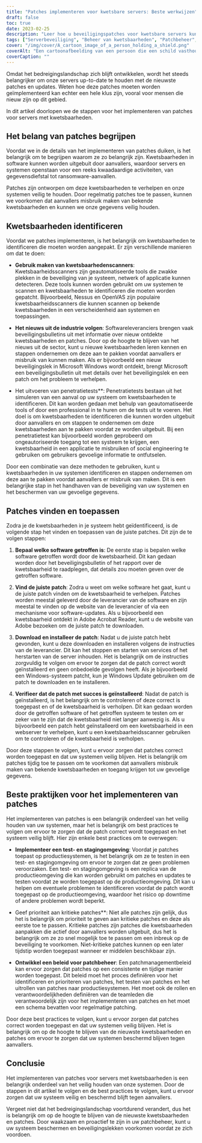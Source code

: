 ```yaml
---
title: "Patches implementeren voor kwetsbare servers: Beste werkwijzen"
draft: false
toc: true
date: 2023-02-25
description: "Leer hoe u beveiligingspatches voor kwetsbare servers kunt implementeren met best practices en kwaadaardige aanvallen kunt voorkomen."
tags: ["Serverbeveiliging", "Beheer van kwetsbaarheden", "Patchbeheer", "Cyberbeveiliging", "Server patchen", "Bedreigingslandschap", "Penetratietesten", "Beveiligingsupdates", "Software patches", "IT-beveiliging", "Gegevensbescherming", "Systeembeveiliging", "Risicobeheer", "Veiligheidsbeleid", "Staging-omgevingen", "Kwetsbaarheden in software", "Kritieke patches", "Verkoper patches", "Veiligheidsbulletins", "Informatiebeveiliging"]
cover: "/img/cover/A_cartoon_image_of_a_person_holding_a_shield.png"
coverAlt: "Een cartoonafbeelding van een persoon die een schild vasthoudt en de wacht houdt voor een serverruimte om de bescherming en beveiliging weer te geven die het implementeren van patches biedt."
coverCaption: ""
---
```


Omdat het bedreigingslandschap zich blijft ontwikkelen, wordt het steeds belangrijker om onze servers up-to-date te houden met de nieuwste patches en updates. Weten hoe deze patches moeten worden geïmplementeerd kan echter een hele klus zijn, vooral voor mensen die nieuw zijn op dit gebied.

In dit artikel doorlopen we de stappen voor het implementeren van patches voor servers met kwetsbaarheden.

## Het belang van patches begrijpen

Voordat we in de details van het implementeren van patches duiken, is het belangrijk om te begrijpen waarom ze zo belangrijk zijn. Kwetsbaarheden in software kunnen worden uitgebuit door aanvallers, waardoor servers en systemen openstaan voor een reeks kwaadaardige activiteiten, van gegevensdiefstal tot ransomware-aanvallen.

Patches zijn ontworpen om deze kwetsbaarheden te verhelpen en onze systemen veilig te houden. Door regelmatig patches toe te passen, kunnen we voorkomen dat aanvallers misbruik maken van bekende kwetsbaarheden en kunnen we onze gegevens veilig houden.

## Kwetsbaarheden identificeren

Voordat we patches implementeren, is het belangrijk om kwetsbaarheden te identificeren die moeten worden aangepakt. Er zijn verschillende manieren om dat te doen:

- **Gebruik maken van kwetsbaarhedenscanners**: Kwetsbaarheidsscanners zijn geautomatiseerde tools die zwakke plekken in de beveiliging van je systeem, netwerk of applicatie kunnen detecteren. Deze tools kunnen worden gebruikt om uw systemen te scannen en kwetsbaarheden te identificeren die moeten worden gepatcht. Bijvoorbeeld, Nessus en OpenVAS zijn populaire kwetsbaarheidsscanners die kunnen scannen op bekende kwetsbaarheden in een verscheidenheid aan systemen en toepassingen.

- **Het nieuws uit de industrie volgen**: Softwareleveranciers brengen vaak beveiligingsbulletins uit met informatie over nieuw ontdekte kwetsbaarheden en patches. Door op de hoogte te blijven van het nieuws uit de sector, kunt u nieuwe kwetsbaarheden leren kennen en stappen ondernemen om deze aan te pakken voordat aanvallers er misbruik van kunnen maken. Als er bijvoorbeeld een nieuw beveiligingslek in Microsoft Windows wordt ontdekt, brengt Microsoft een beveiligingsbulletin uit met details over het beveiligingslek en een patch om het probleem te verhelpen.

- Het uitvoeren van penetratietests**: Penetratietests bestaan uit het simuleren van een aanval op uw systeem om kwetsbaarheden te identificeren. Dit kan worden gedaan met behulp van geautomatiseerde tools of door een professional in te huren om de tests uit te voeren. Het doel is om kwetsbaarheden te identificeren die kunnen worden uitgebuit door aanvallers en om stappen te ondernemen om deze kwetsbaarheden aan te pakken voordat ze worden uitgebuit. Bij een penetratietest kan bijvoorbeeld worden geprobeerd om ongeautoriseerde toegang tot een systeem te krijgen, een kwetsbaarheid in een applicatie te misbruiken of social engineering te gebruiken om gebruikers gevoelige informatie te ontfutselen.

Door een combinatie van deze methoden te gebruiken, kunt u kwetsbaarheden in uw systemen identificeren en stappen ondernemen om deze aan te pakken voordat aanvallers er misbruik van maken. Dit is een belangrijke stap in het handhaven van de beveiliging van uw systemen en het beschermen van uw gevoelige gegevens.

## Patches vinden en toepassen

Zodra je de kwetsbaarheden in je systeem hebt geïdentificeerd, is de volgende stap het vinden en toepassen van de juiste patches. Dit zijn de te volgen stappen:

1. **Bepaal welke software getroffen is**: De eerste stap is bepalen welke software getroffen wordt door de kwetsbaarheid. Dit kan gedaan worden door het beveiligingsbulletin of het rapport over de kwetsbaarheid te raadplegen, dat details zou moeten geven over de getroffen software.

2. **Vind de juiste patch**: Zodra u weet om welke software het gaat, kunt u de juiste patch vinden om de kwetsbaarheid te verhelpen. Patches worden meestal geleverd door de leverancier van de software en zijn meestal te vinden op de website van de leverancier of via een mechanisme voor software-updates. Als u bijvoorbeeld een kwetsbaarheid ontdekt in Adobe Acrobat Reader, kunt u de website van Adobe bezoeken om de juiste patch te downloaden.

3. **Download en installeer de patch**: Nadat u de juiste patch hebt gevonden, kunt u deze downloaden en installeren volgens de instructies van de leverancier. Dit kan het stoppen en starten van services of het herstarten van de server inhouden. Het is belangrijk om de instructies zorgvuldig te volgen om ervoor te zorgen dat de patch correct wordt geïnstalleerd en geen onbedoelde gevolgen heeft. Als je bijvoorbeeld een Windows-systeem patcht, kun je Windows Update gebruiken om de patch te downloaden en te installeren.

4. **Verifieer dat de patch met succes is geïnstalleerd**: Nadat de patch is geïnstalleerd, is het belangrijk om te controleren of deze correct is toegepast en of de kwetsbaarheid is verholpen. Dit kan gedaan worden door de getroffen software of het getroffen systeem te testen om er zeker van te zijn dat de kwetsbaarheid niet langer aanwezig is. Als u bijvoorbeeld een patch hebt geïnstalleerd om een kwetsbaarheid in een webserver te verhelpen, kunt u een kwetsbaarheidsscanner gebruiken om te controleren of de kwetsbaarheid is verholpen.

Door deze stappen te volgen, kunt u ervoor zorgen dat patches correct worden toegepast en dat uw systemen veilig blijven. Het is belangrijk om patches tijdig toe te passen om te voorkomen dat aanvallers misbruik maken van bekende kwetsbaarheden en toegang krijgen tot uw gevoelige gegevens.

## Beste praktijken voor het implementeren van patches

Het implementeren van patches is een belangrijk onderdeel van het veilig houden van uw systemen, maar het is belangrijk om best practices te volgen om ervoor te zorgen dat de patch correct wordt toegepast en het systeem veilig blijft. Hier zijn enkele best practices om te overwegen:

- **Implementeer een test- en stagingomgeving**: Voordat je patches toepast op productiesystemen, is het belangrijk om ze te testen in een test- en stagingomgeving om ervoor te zorgen dat ze geen problemen veroorzaken. Een test- en stagingomgeving is een replica van de productieomgeving die kan worden gebruikt om patches en updates te testen voordat ze worden toegepast op de productieomgeving. Dit kan u helpen om eventuele problemen te identificeren voordat de patch wordt toegepast op de productieomgeving, waardoor het risico op downtime of andere problemen wordt beperkt.

- Geef prioriteit aan kritieke patches**: Niet alle patches zijn gelijk, dus het is belangrijk om prioriteit te geven aan kritieke patches en deze als eerste toe te passen. Kritieke patches zijn patches die kwetsbaarheden aanpakken die actief door aanvallers worden uitgebuit, dus het is belangrijk om ze zo snel mogelijk toe te passen om een inbreuk op de beveiliging te voorkomen. Niet-kritieke patches kunnen op een later tijdstip worden toegepast wanneer er middelen beschikbaar zijn.

- **Ontwikkel een beleid voor patchbeheer**: Een patchmanagementbeleid kan ervoor zorgen dat patches op een consistente en tijdige manier worden toegepast. Dit beleid moet het proces definiëren voor het identificeren en prioriteren van patches, het testen van patches en het uitrollen van patches naar productiesystemen. Het moet ook de rollen en verantwoordelijkheden definiëren van de teamleden die verantwoordelijk zijn voor het implementeren van patches en het moet een schema bevatten voor regelmatige patching.

Door deze best practices te volgen, kunt u ervoor zorgen dat patches correct worden toegepast en dat uw systemen veilig blijven. Het is belangrijk om op de hoogte te blijven van de nieuwste kwetsbaarheden en patches om ervoor te zorgen dat uw systemen beschermd blijven tegen aanvallers.

## Conclusie

Het implementeren van patches voor servers met kwetsbaarheden is een belangrijk onderdeel van het veilig houden van onze systemen. Door de stappen in dit artikel te volgen en de best practices te volgen, kunt u ervoor zorgen dat uw systeem veilig en beschermd blijft tegen aanvallers.

Vergeet niet dat het bedreigingslandschap voortdurend verandert, dus het is belangrijk om op de hoogte te blijven van de nieuwste kwetsbaarheden en patches. Door waakzaam en proactief te zijn in uw patchbeheer, kunt u uw systeem beschermen en beveiligingslekken voorkomen voordat ze zich voordoen.
